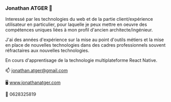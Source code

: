 ### Jonathan ATGER 👋

Interessé par les technologies du web et de la partie client/expérience utilisateur en particulier, pour laquelle je peux mettre en oeuvre des compétences uniques liées à mon profil d'ancien architecte/ingénieur.

J'ai des années d'expérience sur la mise au point d'outils métiers et la mise en place de nouvelles technologies dans des cadres professionnels souvent réfractaires aux nouvelles technologies.

En cours d'apprentisage de la technologie multiplateforme React Native.

📫 jonathan.atger@gmail.com

🖥️ www.jonathanatger.com

📱 0628325819
